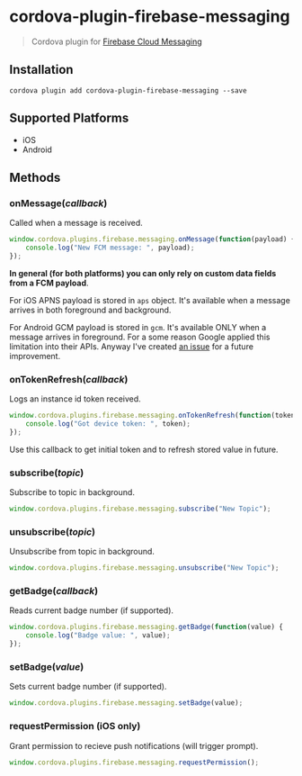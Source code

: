 # cordova-plugin-firebase-messaging
> Cordova plugin for [Firebase Cloud Messaging](https://firebase.google.com/docs/cloud-messaging/)

## Installation

    cordova plugin add cordova-plugin-firebase-messaging --save

## Supported Platforms

- iOS
- Android

## Methods

### onMessage(_callback_)
Called when a message is received.
```js
window.cordova.plugins.firebase.messaging.onMessage(function(payload) {
    console.log("New FCM message: ", payload);
});
```

__In general (for both platforms) you can only rely on custom data fields from a FCM payload__.

For iOS APNS payload is stored in `aps` object. It's available when a message arrives in both foreground and background.

For Android GCM payload is stored in `gcm`. It's available ONLY when a message arrives in foreground. For a some reason Google applied this limitation into their APIs. Anyway I've created [an issue](https://github.com/chemerisuk/cordova-plugin-firebase-messaging/issues/2) for a future improvement.

### onTokenRefresh(_callback_)
Logs an instance id token received.
```js
window.cordova.plugins.firebase.messaging.onTokenRefresh(function(token) {
    console.log("Got device token: ", token);
});
```

Use this callback to get initial token and to refresh stored value in future.

### subscribe(_topic_)
Subscribe to topic in background.
```js
window.cordova.plugins.firebase.messaging.subscribe("New Topic");
```

### unsubscribe(_topic_)
Unsubscribe from topic in background.
```js
window.cordova.plugins.firebase.messaging.unsubscribe("New Topic");
```

### getBadge(_callback_)
Reads current badge number (if supported).
```js
window.cordova.plugins.firebase.messaging.getBadge(function(value) {
    console.log("Badge value: ", value);
});
```

### setBadge(_value_)
Sets current badge number (if supported).
```js
window.cordova.plugins.firebase.messaging.setBadge(value);
```

### requestPermission (iOS only)
Grant permission to recieve push notifications (will trigger prompt).
```js
window.cordova.plugins.firebase.messaging.requestPermission();
```
